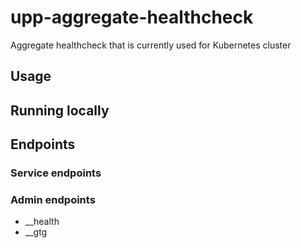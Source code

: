 # upp-aggregate-healthcheck
Aggregate healthcheck that is currently used for Kubernetes cluster

## Usage

## Running locally

## Endpoints

### Service endpoints

### Admin endpoints
 * __health
 * __gtg
